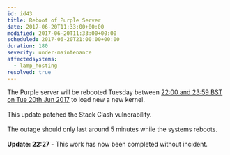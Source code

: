 ```yaml
---
id: id43
title: Reboot of Purple Server
date: 2017-06-20T11:33:00+00:00
modified: 2017-06-20T11:33:00+00:00
scheduled: 2017-06-20T21:00:00+00:00
duration: 180
severity: under-maintenance
affectedsystems:
  - lamp_hosting
resolved: true
---
```


The Purple server will be rebooted Tuesday between [22:00 and 23:59 BST on Tue 20th Jun 2017](https://www.timeanddate.com/worldclock/fixedtime.html?iso=20170620T21&ah=2) to load new a new kernel.<br /><br />This update patched the Stack Clash vulnerability.<br /><br />The outage should only last around 5 minutes while the systems reboots.<br /><br />**Update: 22:27** -  This work has now been completed without incident.

